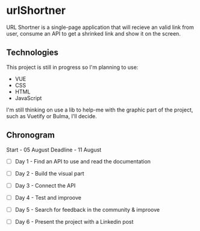 # urlShortner

URL Shortner is a single-page application that will recieve an valid link from user, consume an API to get a shrinked link and show it on the screen.

## Technologies

This project is still in progress so I'm planning to use:

- VUE
- CSS
- HTML
- JavaScript

I'm still thinking on use a lib to help-me with the graphic part of the project, such as Vuetify or Bulma, I'll decide.

## Chronogram

Start    - 05 August
Deadline - 11 August

- [ ] Day 1 - Find an API to use and read the documentation
- [ ] Day 2 - Build the visual part
- [ ] Day 3 - Connect the API
- [ ] Day 4 - Test and improove
- [ ] Day 5 - Search for feedback in the community & improove
- [ ] Day 6 - Present the project with a Linkedin post

